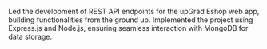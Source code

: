 Led the development of REST API endpoints for the upGrad Eshop web app, building functionalities from the ground up. Implemented the project using Express.js and Node.js, ensuring seamless interaction with MongoDB for data storage.
